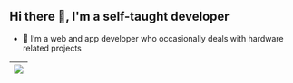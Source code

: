 ## Hi there 👋, I'm a self-taught developer
- 🔭 I’m a web and app developer who occasionally deals with hardware related projects


| <a href="https://github.com/JasonXtra/" target="_blank"><img align="center" src="https://github-readme-stats-quokka1024s-projects.vercel.app/api/top-langs/?username=JasonXtra&theme=transparent&langs_count=20" /></a> |
| ------------- |
<!--
**skibiditoilet** is a ✨ _special_ ✨ repository because its `README.md` (this file) appears on your GitHub profile.

Here are some ideas to get you started:

- 🔭 I’m currently working on ...
- 🌱 I’m currently learning ...
- 👯 I’m looking to collaborate on ...
- 🤔 I’m looking for help with ...
- 💬 Ask me about ...
- 📫 How to reach me: ...
- 😄 Pronouns: ...
- ⚡ Fun fact: ...
-->
